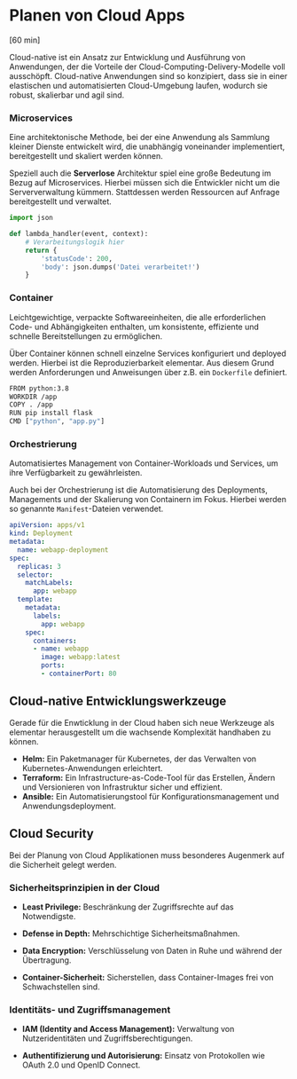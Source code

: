 # Planen von Cloud Apps
[60 min]

Cloud-native ist ein Ansatz zur Entwicklung und Ausführung von Anwendungen, der die Vorteile der Cloud-Computing-Delivery-Modelle voll ausschöpft. Cloud-native Anwendungen sind so konzipiert, dass sie in einer elastischen und automatisierten Cloud-Umgebung laufen, wodurch sie robust, skalierbar und agil sind.


### Microservices 
Eine architektonische Methode, bei der eine Anwendung als Sammlung kleiner Dienste entwickelt wird, die unabhängig voneinander implementiert, bereitgestellt und skaliert werden können.

Speziell auch die **Serverlose** Architektur spiel eine große Bedeutung im Bezug auf Microservices. Hierbei müssen sich die Entwickler nicht um die Serververwaltung kümmern. Stattdessen werden Ressourcen auf Anfrage bereitgestellt und verwaltet.

```python
import json

def lambda_handler(event, context):
    # Verarbeitungslogik hier
    return {
        'statusCode': 200,
        'body': json.dumps('Datei verarbeitet!')
    }
```

### Container 
Leichtgewichtige, verpackte Softwareeinheiten, die alle erforderlichen Code- und Abhängigkeiten enthalten, um konsistente, effiziente und schnelle Bereitstellungen zu ermöglichen.

Über Container können schnell einzelne Services konfiguriert und deployed werden. Hierbei ist die Reproduzierbarkeit elementar. Aus diesem Grund werden Anforderungen und Anweisungen über z.B. ein `Dockerfile` definiert.

```bash
FROM python:3.8
WORKDIR /app
COPY . /app
RUN pip install flask
CMD ["python", "app.py"]
```

### Orchestrierung
Automatisiertes Management von Container-Workloads und Services, um ihre Verfügbarkeit zu gewährleisten.

Auch bei der Orchestrierung ist die Automatisierung des Deployments, Managements und der Skalierung von Containern im Fokus. Hierbei werden so genannte `Manifest`-Dateien verwendet.

```yaml
apiVersion: apps/v1
kind: Deployment
metadata:
  name: webapp-deployment
spec:
  replicas: 3
  selector:
    matchLabels:
      app: webapp
  template:
    metadata:
      labels:
        app: webapp
    spec:
      containers:
      - name: webapp
        image: webapp:latest
        ports:
        - containerPort: 80
```


## Cloud-native Entwicklungswerkzeuge
Gerade für die Enwticklung in der Cloud haben sich neue Werkzeuge als elementar herausgestellt um die wachsende Komplexität handhaben zu können.

- **Helm:** Ein Paketmanager für Kubernetes, der das Verwalten von Kubernetes-Anwendungen erleichtert.
- **Terraform:** Ein Infrastructure-as-Code-Tool für das Erstellen, Ändern und Versionieren von Infrastruktur sicher und effizient.
- **Ansible:** Ein Automatisierungstool für Konfigurationsmanagement und Anwendungsdeployment.


## Cloud Security
Bei der Planung von Cloud Applikationen muss besonderes Augenmerk auf die Sicherheit gelegt werden.

### Sicherheitsprinzipien in der Cloud

- **Least Privilege:** Beschränkung der Zugriffsrechte auf das Notwendigste.

- **Defense in Depth:** Mehrschichtige Sicherheitsmaßnahmen.

- **Data Encryption:** Verschlüsselung von Daten in Ruhe und während der Übertragung.

- **Container-Sicherheit:** Sicherstellen, dass Container-Images frei von Schwachstellen sind.


### Identitäts- und Zugriffsmanagement

- **IAM (Identity and Access Management):** Verwaltung von Nutzeridentitäten und Zugriffsberechtigungen.

- **Authentifizierung und Autorisierung:** Einsatz von Protokollen wie OAuth 2.0 und OpenID Connect.
